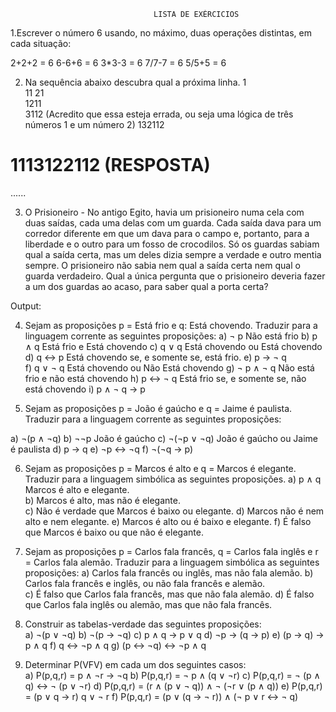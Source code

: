                                     LISTA DE EXÉRCICIOS

1.Escrever o número 6 usando, no máximo, duas operações distintas, em cada 
situação:  

2+2+2 = 6
6-6+6 = 6
3*3-3 = 6
7/7-7 = 6 
5/5+5 = 6

2. Na sequência abaixo descubra qual a próxima linha.
1  
11 
21  
1211  
3112  (Acredito que essa esteja errada, ou seja uma lógica de três números 1 e um número 2)
132112 
# 1113122112 (RESPOSTA) 
......  

3. O Prisioneiro - No antigo Egito, havia um prisioneiro numa cela com duas saídas, 
cada uma delas com um guarda. Cada saída dava para um corredor diferente em que 
um dava para o campo e, portanto, para a liberdade e o outro para um fosso de 
crocodilos. Só os guardas sabiam qual a saída certa, mas um deles dizia sempre a 
verdade e outro mentia sempre. O prisioneiro não sabia nem qual a saída certa nem 
qual o guarda verdadeiro. Qual a única pergunta que o prisioneiro deveria fazer a um 
dos guardas ao acaso, para saber qual a porta certa?  

Output:


4. Sejam as proposições p = Está frio e q: Está chovendo. Traduzir para a linguagem 
corrente as seguintes proposições: 
a) ¬ p                  Não está frio
b) p ∧ q                Está frio e Está chovendo
c) q ∨ q                Está chovendo ou Está chovendo
d) q ↔ p                Está chovendo se, e somente se, está frio.
e) p → ¬ q              
f) q ∨ ¬ q              Está chovendo ou Não Está chovendo
g) ¬ p ∧ ¬ q            Não está frio e não está chovendo
h) p ↔ ¬ q              Está frio se, e somente se, não está chovendo
i) p ∧ ¬ q → p 

5. Sejam as proposições p = João é gaúcho e q = Jaime é paulista. Traduzir para a 
linguagem corrente as seguintes proposições: 
 
a) ¬(p ∧ ¬q) 
b) ¬¬p                  João é gaúcho
c) ¬(¬p ∨ ¬q)           João é gaúcho ou Jaime é paulista
d) p → q 
e) ¬p ↔ ¬q
f) ¬(¬q → p)

6. Sejam as proposições p = Marcos é alto e q = Marcos é elegante. Traduzir para a 
linguagem simbólica as seguintes proposições. 
a) p ∧ q                Marcos é alto e elegante.  
b)                      Marcos é alto, mas não é elegante.  
c)                      Não é verdade que Marcos é baixo ou elegante. 
d)                      Marcos não é nem alto e nem elegante. 
e)                      Marcos é alto ou é baixo e elegante. 
f)                      É falso que Marcos é baixo ou que não é elegante. 

7. Sejam as proposições p = Carlos fala francês, q = Carlos fala inglês e r = Carlos 
fala alemão. Traduzir para a linguagem simbólica as seguintes proposições: 
a) Carlos fala francês ou inglês, mas não fala alemão. 
b) Carlos fala francês e inglês, ou não fala francês e alemão.  
c) É falso que Carlos fala francês, mas que não fala alemão. 
d) É falso que Carlos fala inglês ou alemão, mas que não fala francês.

8. Construir as tabelas-verdade das seguintes proposições:  
a) ¬(p ∨ ¬q) 
b) ¬(p → ¬q) 
c) p ∧ q → p ∨ q 
d) ¬p → (q → p) 
e) (p → q) → p ∧ q 
f) q ↔ ¬p ∧ q 
g) (p ↔ ¬q) ↔ ¬p ∧ q

9. Determinar P(VFV) em cada um dos seguintes casos:  
a) P(p,q,r) = p ∧ ¬r → ¬q 
b) P(p,q,r) = ¬ p ∧ (q ∨ ¬r) 
c) P(p,q,r) = ¬ (p ∧ q) ↔ ¬ (p ∨ ¬r) 
d) P(p,q,r) = (r ∧ (p ∨ ¬ q)) ∧ ¬ (¬r ∨ (p ∧ q)) 
e) P(p,q,r) = (p ∨ q → r) q ∨ ¬ r 
f) P(p,q,r) = (p ∨ (q → ¬ r)) ∧ (¬ p ∨ r ↔ ¬ q) 